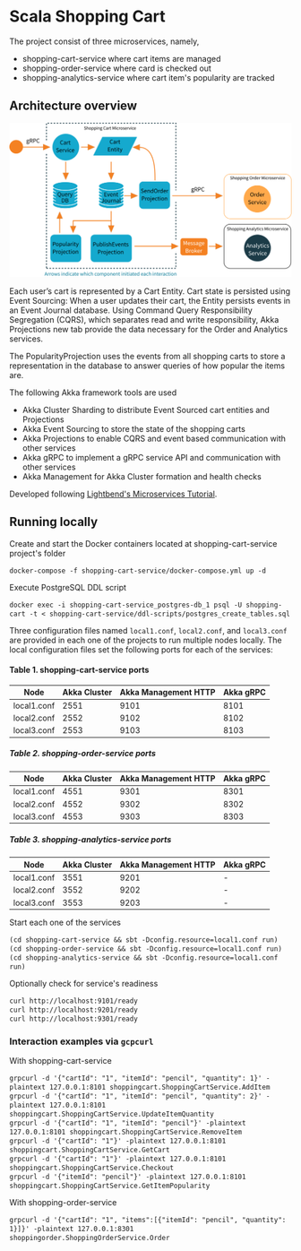 # Scala Shopping Cart
The project consist of three microservices, namely,
- shopping-cart-service where cart items are managed
- shopping-order-service where card is checked out
- shopping-analytics-service where cart item's popularity are tracked

## Architecture overview
![Architecture Overview](img/architecture-overview.svg?raw=true)

Each user’s cart is represented by a Cart Entity. Cart state is persisted using Event Sourcing:
When a user updates their cart, the Entity persists events in an Event Journal database.
Using Command Query Responsibility Segregation (CQRS), which separates read and write responsibility,
Akka Projections new tab provide the data necessary for the Order and Analytics services.

The PopularityProjection uses the events from all shopping carts to store a representation in the database to answer
queries of how popular the items are.

The following Akka framework tools are used

- Akka Cluster Sharding to distribute Event Sourced cart entities and Projections
- Akka Event Sourcing to store the state of the shopping carts
- Akka Projections to enable CQRS and event based communication with other services
- Akka gRPC to implement a gRPC service API and communication with other services
- Akka Management for Akka Cluster formation and health checks

Developed following [Lightbend's Microservices Tutorial](https://developer.lightbend.com/docs/akka-platform-guide/microservices-tutorial/index.html).

## Running locally

Create and start the Docker containers located at shopping-cart-service project's folder
```shell
docker-compose -f shopping-cart-service/docker-compose.yml up -d
```

Execute PostgreSQL DDL script
```shell
docker exec -i shopping-cart-service_postgres-db_1 psql -U shopping-cart -t < shopping-cart-service/ddl-scripts/postgres_create_tables.sql
```

Three configuration files named `local1.conf`, `local2.conf`, and `local3.conf` are provided in each one of the
projects to run multiple nodes locally. The local configuration files set the following ports for each of the services:

#### Table 1. shopping-cart-service ports

| Node        | Akka Cluster | Akka Management HTTP | Akka gRPC |
|-------------|--------------|----------------------|-----------|
| local1.conf | 2551         | 9101                 | 8101      |
| local2.conf | 2552         | 9102                 | 8102      |
| local3.conf | 2553         | 9103                 | 8103      |

##### Table 2. shopping-order-service ports

| Node        | Akka Cluster | Akka Management HTTP | Akka gRPC |
|-------------|--------------|----------------------|-----------|
| local1.conf | 4551         | 9301                 | 8301      |
| local2.conf | 4552         | 9302                 | 8302      |
| local3.conf | 4553         | 9303                 | 8303      |

##### Table 3. shopping-analytics-service ports

| Node        | Akka Cluster | Akka Management HTTP | Akka gRPC |
|-------------|--------------|----------------------|-----------|
| local1.conf | 3551         | 9201                 | -         |
| local2.conf | 3552         | 9202                 | -         |
| local3.conf | 3553         | 9203                 | -         |

Start each one of the services
```shell
(cd shopping-cart-service && sbt -Dconfig.resource=local1.conf run)
(cd shopping-order-service && sbt -Dconfig.resource=local1.conf run)
(cd shopping-analytics-service && sbt -Dconfig.resource=local1.conf run)
```

Optionally check for service's readiness
```shell
curl http://localhost:9101/ready
curl http://localhost:9201/ready
curl http://localhost:9301/ready
```

### Interaction examples via `gcpcurl`

With shopping-cart-service
```shell
grpcurl -d '{"cartId": "1", "itemId": "pencil", "quantity": 1}' -plaintext 127.0.0.1:8101 shoppingcart.ShoppingCartService.AddItem
grpcurl -d '{"cartId": "1", "itemId": "pencil", "quantity": 2}' -plaintext 127.0.0.1:8101 shoppingcart.ShoppingCartService.UpdateItemQuantity
grpcurl -d '{"cartId": "1", "itemId": "pencil"}' -plaintext 127.0.0.1:8101 shoppingcart.ShoppingCartService.RemoveItem
grpcurl -d '{"cartId": "1"}' -plaintext 127.0.0.1:8101 shoppingcart.ShoppingCartService.GetCart
grpcurl -d '{"cartId": "1"}' -plaintext 127.0.0.1:8101 shoppingcart.ShoppingCartService.Checkout
grpcurl -d '{"itemId": "pencil"}' -plaintext 127.0.0.1:8101 shoppingcart.ShoppingCartService.GetItemPopularity
```

With shopping-order-service
```shell
grpcurl -d '{"cartId": "1", "items":[{"itemId": "pencil", "quantity": 1}]}' -plaintext 127.0.0.1:8301 shoppingorder.ShoppingOrderService.Order
```